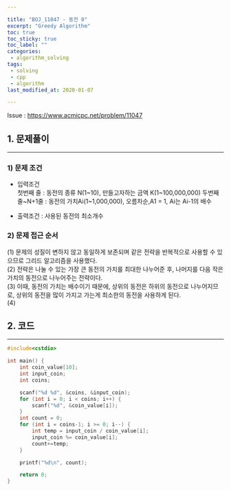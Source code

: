 ```yaml
---

title: "BOJ_11047 - 동전 0"  
excerpt: "Greedy Algorithm"  
toc: true  
toc_sticky: true  
toc_label: ""  
categories:  
 - algorithm_solving  
tags:  
 - solving  
 - cpp  
 - algorithm
last_modified_at: 2020-01-07

---
```


Issue : <https://www.acmicpc.net/problem/11047>

## 1. 문제풀이  

- - -

### 1) 문제 조건

- 입력조건  
첫번째 줄 : 동전의 종류 N(1~10), 만들고자하는 금액 K(1~100,000,000)
두번째 줄~N+1줄 : 동전의 가치Ai(1~1,000,000), 오름차순,A1 = 1, Ai는 Ai-1의 배수

- 출력조건 : 사용된 동전의 최소개수  

### 2) 문제 접근 순서

(1) 문제의 성질이 변하지 않고 동일하게 보존되며 같은 전략을 반복적으로 사용할 수 있으므로 그리드 알고리즘을 사용했다.  
(2) 전략은 나눌 수 있는 가장 큰 동전의 가치를 최대한 나누어준 후, 나머지를 다음 작은 가치의 동전으로 나누어주는 전략이다.  
(3) 이때, 동전의 가치는 배수이기 때문에, 상위의 동전은 하위의 동전으로 나누어지므로, 상위의 동전을 많이 가지고 가는게 최소한의 동전을 사용하게 된다.  
(4)  

## 2. 코드

- - -

```cpp
#include<cstdio>

int main() {
	int coin_value[10];
	int input_coin;
	int coins;

	scanf("%d %d", &coins, &input_coin);
	for (int i = 0; i < coins; i++) {
		scanf("%d", &coin_value[i]);
	}
	int count = 0;
	for (int i = coins-1; i >= 0; i--) {
		int temp = input_coin / coin_value[i];
		input_coin %= coin_value[i];
		count+=temp;
	}

	printf("%d\n", count);

	return 0;
}
```  
